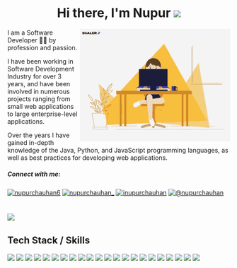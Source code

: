 <h1 align="center"> Hi there, I'm Nupur <img src="https://raw.githubusercontent.com/MartinHeinz/MartinHeinz/master/wave.gif" width="30px"></h1>

<img align="right" src="cover.gif" width = 340 >
<p align="left">I am a Software Developer 👩‍💻 by profession and passion.</p>
<p> I have been working in Software Development Industry for over 3 years, and have been involved in numerous projects ranging from small web applications to large enterprise-level applications.</p> 
<p> Over the years I have gained in-depth knowledge of the Java, Python, and JavaScript programming languages, as well as best practices for developing web applications.</p>


<h5>Connect with me:</h5>
<p align="left">
<a href="https://linkedin.com/in/nupurchauhan6" target="blank"><img align="center" src="https://raw.githubusercontent.com/rahuldkjain/github-profile-readme-generator/master/src/images/icons/Social/linked-in-alt.svg" alt="nupurchauhan6" height="20" width="30" /></a>
 <a href="https://twitter.com/nupurchauhan_" target="blank"><img align="center" src="https://raw.githubusercontent.com/rahuldkjain/github-profile-readme-generator/master/src/images/icons/Social/twitter.svg" alt="nupurchauhan_" height="25" width="35" /></a>
<a href="https://instagram.com/inupurchauhan" target="blank"><img align="center" src="https://raw.githubusercontent.com/rahuldkjain/github-profile-readme-generator/master/src/images/icons/Social/instagram.svg" alt="inupurchauhan" height="25" width="35" /></a>
<a href="https://medium.com/@nupurchauhan" target="blank"><img align="center" src="https://raw.githubusercontent.com/rahuldkjain/github-profile-readme-generator/master/src/images/icons/Social/medium.svg" alt="@nupurchauhan" height="25" width="35" /></a>
</p>

#
<p>
<img src="https://github-readme-stats.vercel.app/api/top-langs/?username=nupurchauhan6&layout=compact&langs_count=3&hide=css,scss,html,php,typescript,less"> </img>
</p>


<h2>Tech Stack / Skills</h2>

<p>
<img src="https://img.shields.io/badge/Python-FFD43B?style=for-the-badge&logo=python&logoColor=blue"> </img>
<img src="https://img.shields.io/badge/FastAPI-009688?style=for-the-badge&logo=fastapi&logoColor=white"> </img>
<img src="https://img.shields.io/badge/Flask-000000?style=for-the-badge&logo=flask&logoColor=white"> </img>
<img src="https://img.shields.io/badge/Java-0095D5?&style=for-the-badge&logo=kotlin&logoColor=white"> </img>
<img src="https://img.shields.io/badge/Spring-4EA94B?&style=for-the-badge&logo=spring&logoColor=white"> </img>
<img src="https://img.shields.io/badge/Spring%20Boot-6DB33F?style=for-the-badge&logo=Spring&logoColor=white"> </img>
<img src="https://img.shields.io/badge/Node.js-339933?style=for-the-badge&logo=node.js&logoColor=white"> </img>
<img src="https://img.shields.io/badge/JavaScript-323330?style=for-the-badge&logo=javascript&logoColor=F7DF1E"> </img>
<img src="https://img.shields.io/badge/React-20232A?style=for-the-badge&logo=react&logoColor=61DAFB"> </img>
<img src="https://img.shields.io/badge/Angular-F80000?style=for-the-badge&logo=angular"> </img>
<img src="https://img.shields.io/badge/Redux-593D88?style=for-the-badge&logo=redux&logoColor=white"> </img>
<img src="https://img.shields.io/badge/MongoDB-4EA94B?style=for-the-badge&logo=mongodb&logoColor=white"> </img>
<img src="https://img.shields.io/badge/firebase-ffca28?style=for-the-badge&logo=firebase&logoColor=black"> </img>
<img src="https://img.shields.io/badge/SQL-4479A1?style=for-the-badge&logo=mysql&logoColor=white"> </img>
<img src="https://img.shields.io/badge/Docker-2496ED?style=for-the-badge&logo=docker&logoColor=FFFFFF"> </img>
<img src="https://img.shields.io/badge/Kubernetes-326CE5?style=for-the-badge&logo=kubernetes&logoColor=white"> </img>
<img src="https://img.shields.io/badge/Apache%20Kafka-231F20?style=for-the-badge&logo=apache-kafka&logoColor=white"> </img>
<img src="https://img.shields.io/badge/AWS-232F3E?style=for-the-badge&logo=amazon-aws&logoColor=FF9900"> </img>
<img src="https://img.shields.io/badge/GCP-4285F4?style=for-the-badge&logo=google-cloud&logoColor=white"> </img>
<img src="https://img.shields.io/badge/Azure-0078D4?style=for-the-badge&logo=microsoft-azure&logoColor=white"> </img>
<img src="https://img.shields.io/badge/Redis-DC382D?style=for-the-badge&logo=redis&logoColor=white"> </img>
<img src="https://img.shields.io/badge/Nginx-009639?style=for-the-badge&logo=nginx&logoColor=white)"> </img>
</p>
